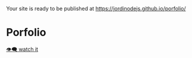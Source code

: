 Your site is ready to be published at https://jordinodejs.github.io/porfolio/

# Porfolio
 [👁‍🗨 watch it](https://jordinodejs.github.io)
